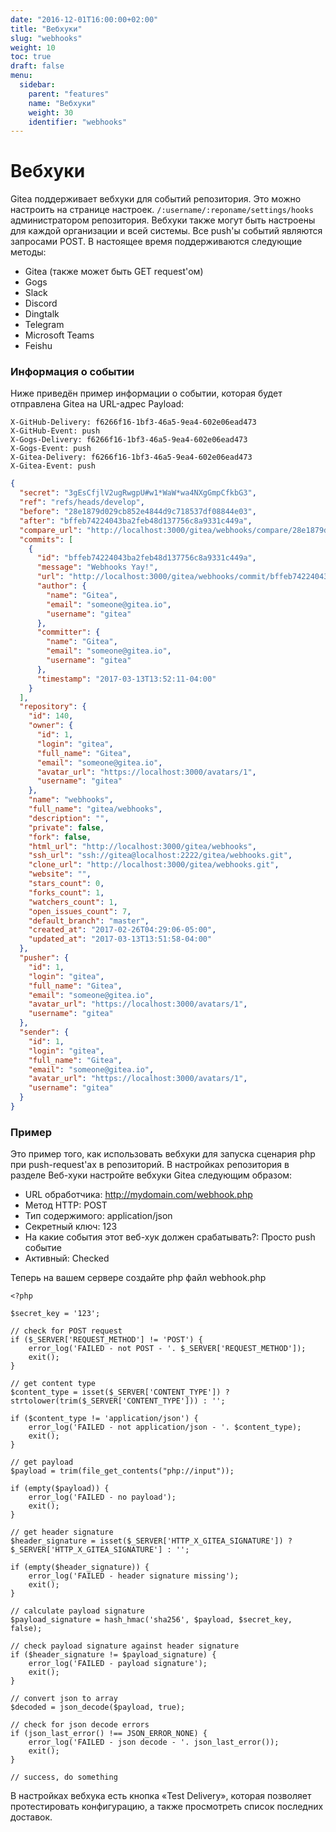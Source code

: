 ```yaml
---
date: "2016-12-01T16:00:00+02:00"
title: "Вебхуки"
slug: "webhooks"
weight: 10
toc: true
draft: false
menu:
  sidebar:
    parent: "features"
    name: "Вебхуки"
    weight: 30
    identifier: "webhooks"
---
```


# Вебхуки

Gitea поддерживает вебхуки для событий репозитория. Это можно настроить на странице
настроек. `/:username/:reponame/settings/hooks` администратором репозитория. Вебхуки также могут быть настроены для каждой организации и всей системы.
Все push'ы событий являются запросами POST. В настоящее время поддерживаются следующие методы:

- Gitea (также может быть GET request'ом)
- Gogs
- Slack
- Discord
- Dingtalk
- Telegram
- Microsoft Teams
- Feishu

### Информация о событии

Ниже приведён пример информации о событии, которая будет отправлена 
Gitea на URL-адрес Payload:

```
X-GitHub-Delivery: f6266f16-1bf3-46a5-9ea4-602e06ead473
X-GitHub-Event: push
X-Gogs-Delivery: f6266f16-1bf3-46a5-9ea4-602e06ead473
X-Gogs-Event: push
X-Gitea-Delivery: f6266f16-1bf3-46a5-9ea4-602e06ead473
X-Gitea-Event: push
```

```json
{
  "secret": "3gEsCfjlV2ugRwgpU#w1*WaW*wa4NXgGmpCfkbG3",
  "ref": "refs/heads/develop",
  "before": "28e1879d029cb852e4844d9c718537df08844e03",
  "after": "bffeb74224043ba2feb48d137756c8a9331c449a",
  "compare_url": "http://localhost:3000/gitea/webhooks/compare/28e1879d029cb852e4844d9c718537df08844e03...bffeb74224043ba2feb48d137756c8a9331c449a",
  "commits": [
    {
      "id": "bffeb74224043ba2feb48d137756c8a9331c449a",
      "message": "Webhooks Yay!",
      "url": "http://localhost:3000/gitea/webhooks/commit/bffeb74224043ba2feb48d137756c8a9331c449a",
      "author": {
        "name": "Gitea",
        "email": "someone@gitea.io",
        "username": "gitea"
      },
      "committer": {
        "name": "Gitea",
        "email": "someone@gitea.io",
        "username": "gitea"
      },
      "timestamp": "2017-03-13T13:52:11-04:00"
    }
  ],
  "repository": {
    "id": 140,
    "owner": {
      "id": 1,
      "login": "gitea",
      "full_name": "Gitea",
      "email": "someone@gitea.io",
      "avatar_url": "https://localhost:3000/avatars/1",
      "username": "gitea"
    },
    "name": "webhooks",
    "full_name": "gitea/webhooks",
    "description": "",
    "private": false,
    "fork": false,
    "html_url": "http://localhost:3000/gitea/webhooks",
    "ssh_url": "ssh://gitea@localhost:2222/gitea/webhooks.git",
    "clone_url": "http://localhost:3000/gitea/webhooks.git",
    "website": "",
    "stars_count": 0,
    "forks_count": 1,
    "watchers_count": 1,
    "open_issues_count": 7,
    "default_branch": "master",
    "created_at": "2017-02-26T04:29:06-05:00",
    "updated_at": "2017-03-13T13:51:58-04:00"
  },
  "pusher": {
    "id": 1,
    "login": "gitea",
    "full_name": "Gitea",
    "email": "someone@gitea.io",
    "avatar_url": "https://localhost:3000/avatars/1",
    "username": "gitea"
  },
  "sender": {
    "id": 1,
    "login": "gitea",
    "full_name": "Gitea",
    "email": "someone@gitea.io",
    "avatar_url": "https://localhost:3000/avatars/1",
    "username": "gitea"
  }
}
```

### Пример

Это пример того, как использовать вебхуки для запуска сценария php при push-request'ах в репозиторий.
В настройках репозитория в разделе Веб-хуки настройте вебхуки Gitea следующим образом:

- URL обработчика: http://mydomain.com/webhook.php
- Метод HTTP: POST
- Тип содержимого: application/json
- Секретный ключ: 123
- На какие события этот веб-хук должен срабатывать?: Просто push событие
- Активный: Checked

Теперь на вашем сервере создайте php файл webhook.php

```
<?php

$secret_key = '123';

// check for POST request
if ($_SERVER['REQUEST_METHOD'] != 'POST') {
    error_log('FAILED - not POST - '. $_SERVER['REQUEST_METHOD']);
    exit();
}

// get content type
$content_type = isset($_SERVER['CONTENT_TYPE']) ? strtolower(trim($_SERVER['CONTENT_TYPE'])) : '';

if ($content_type != 'application/json') {
    error_log('FAILED - not application/json - '. $content_type);
    exit();
}

// get payload
$payload = trim(file_get_contents("php://input"));

if (empty($payload)) {
    error_log('FAILED - no payload');
    exit();
}

// get header signature
$header_signature = isset($_SERVER['HTTP_X_GITEA_SIGNATURE']) ? $_SERVER['HTTP_X_GITEA_SIGNATURE'] : '';

if (empty($header_signature)) {
    error_log('FAILED - header signature missing');
    exit();
}

// calculate payload signature
$payload_signature = hash_hmac('sha256', $payload, $secret_key, false);

// check payload signature against header signature
if ($header_signature != $payload_signature) {
    error_log('FAILED - payload signature');
    exit();
}

// convert json to array
$decoded = json_decode($payload, true);

// check for json decode errors
if (json_last_error() !== JSON_ERROR_NONE) {
    error_log('FAILED - json decode - '. json_last_error());
    exit();
}

// success, do something
```

В настройках вебхука есть кнопка «Test Delivery», которая позволяет протестировать конфигурацию, а также просмотреть список последних доставок.
